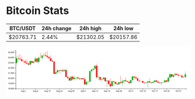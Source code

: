 # Bitcoin Stats

BTC/USDT|24h change|24h high|24h low|
|---|---|---|---|
|$20763.71|2.44%|$21302.05|$20157.86|

<img src="./chart.svg">
